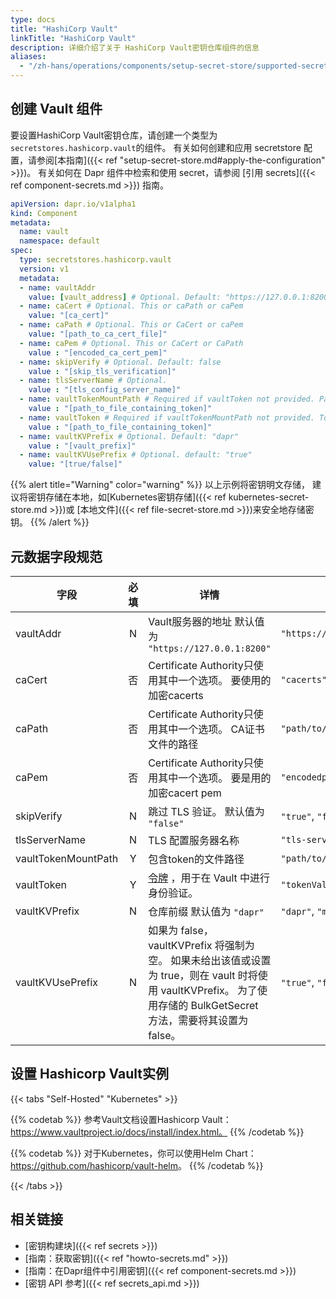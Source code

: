 ```yaml
---
type: docs
title: "HashiCorp Vault"
linkTitle: "HashiCorp Vault"
description: 详细介绍了关于 HashiCorp Vault密钥仓库组件的信息
aliases:
  - "/zh-hans/operations/components/setup-secret-store/supported-secret-stores/hashicorp-vault/"
---
```


## 创建 Vault 组件

要设置HashiCorp Vault密钥仓库，请创建一个类型为`secretstores.hashicorp.vault`的组件。 有关如何创建和应用 secretstore 配置，请参阅[本指南]({{< ref "setup-secret-store.md#apply-the-configuration" >}})。 有关如何在 Dapr 组件中检索和使用 secret，请参阅 [引用 secrets]({{< ref component-secrets.md >}}) 指南。

```yaml
apiVersion: dapr.io/v1alpha1
kind: Component
metadata:
  name: vault
  namespace: default
spec:
  type: secretstores.hashicorp.vault
  version: v1
  metadata:
  - name: vaultAddr
    value: [vault_address] # Optional. Default: "https://127.0.0.1:8200"
  - name: caCert # Optional. This or caPath or caPem
    value: "[ca_cert]"
  - name: caPath # Optional. This or CaCert or caPem
    value: "[path_to_ca_cert_file]"
  - name: caPem # Optional. This or CaCert or CaPath
    value : "[encoded_ca_cert_pem]"
  - name: skipVerify # Optional. Default: false
    value : "[skip_tls_verification]"
  - name: tlsServerName # Optional.
    value : "[tls_config_server_name]"
  - name: vaultTokenMountPath # Required if vaultToken not provided. Path to token file.
    value : "[path_to_file_containing_token]"
  - name: vaultToken # Required if vaultTokenMountPath not provided. Token value.
    value : "[path_to_file_containing_token]"
  - name: vaultKVPrefix # Optional. Default: "dapr"
    value : "[vault_prefix]"
  - name: vaultKVUsePrefix # Optional. default: "true"
    value: "[true/false]"
```
{{% alert title="Warning" color="warning" %}}
以上示例将密钥明文存储， 建议将密钥存储在本地，如[Kubernetes密钥存储]({{< ref kubernetes-secret-store.md >}})或 [本地文件]({{< ref file-secret-store.md >}})来安全地存储密钥。
{{% /alert %}}

## 元数据字段规范

| 字段                  | 必填 | 详情                                                                                                                   | 示例                         |
| ------------------- |:--:| -------------------------------------------------------------------------------------------------------------------- | -------------------------- |
| vaultAddr           | N  | Vault服务器的地址 默认值为 `"https://127.0.0.1:8200"`                                                                          | `"https://127.0.0.1:8200"` |
| caCert              | 否  | Certificate Authority只使用其中一个选项。 要使用的加密cacerts                                                                        | `"cacerts"`                |
| caPath              | 否  | Certificate Authority只使用其中一个选项。 CA证书文件的路径                                                                            | `"path/to/cacert/file"`    |
| caPem               | 否  | Certificate Authority只使用其中一个选项。 要是用的加密cacert pem                                                                     | `"encodedpem"`             |
| skipVerify          | N  | 跳过 TLS 验证。 默认值为 `"false"`                                                                                            | `"true"`, `"false"`        |
| tlsServerName       | N  | TLS 配置服务器名称                                                                                                          | `"tls-server"`             |
| vaultTokenMountPath | Y  | 包含token的文件路径                                                                                                         | `"path/to/file"`           |
| vaultToken          | Y  | [令牌](https://learn.hashicorp.com/tutorials/vault/tokens) ，用于在 Vault 中进行身份验证。                                         | `"tokenValue"`             |
| vaultKVPrefix       | N  | 仓库前缀 默认值为 `"dapr"`                                                                                                   | `"dapr"`, `"myprefix"`     |
| vaultKVUsePrefix    | N  | 如果为 false，vaultKVPrefix 将强制为空。 如果未给出该值或设置为 true，则在 vault 时将使用 vaultKVPrefix。 为了使用存储的 BulkGetSecret 方法，需要将其设置为 false。 | `"true"`, `"false"`        |

## 设置 Hashicorp Vault实例

{{< tabs "Self-Hosted" "Kubernetes" >}}

{{% codetab %}}
参考Vault文档设置Hashicorp Vault：https://www.vaultproject.io/docs/install/index.html。
{{% /codetab %}}

{{% codetab %}}
对于Kubernetes，你可以使用Helm Chart：<https://github.com/hashicorp/vault-helm>。
{{% /codetab %}}

{{< /tabs >}}
## 相关链接
- [密钥构建块]({{< ref secrets >}})
- [指南：获取密钥]({{< ref "howto-secrets.md" >}})
- [指南：在Dapr组件中引用密钥]({{< ref component-secrets.md >}})
- [密钥 API 参考]({{< ref secrets_api.md >}})
